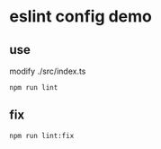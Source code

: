 # eslint config demo

## use

modify ./src/index.ts

```
npm run lint
```

## fix

```
npm run lint:fix
```
